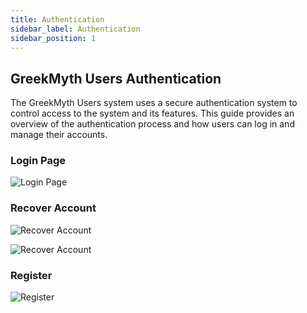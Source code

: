 ```yaml
---
title: Authentication
sidebar_label: Authentication
sidebar_position: 1
---
```


## GreekMyth Users Authentication

The GreekMyth Users system uses a secure authentication system to control access to the system and its features. This guide provides an overview of the authentication process and how users can log in and manage their accounts.

### Login Page

![Login Page](/GreekMyth/Auth/Login.png)

### Recover Account

![Recover Account](/GreekMyth/Auth/Recover-Account.png)

![Recover Account](/GreekMyth/Auth/Recover-Account-Exists.png)

### Register

![Register](/GreekMyth/Auth/Register.png)

